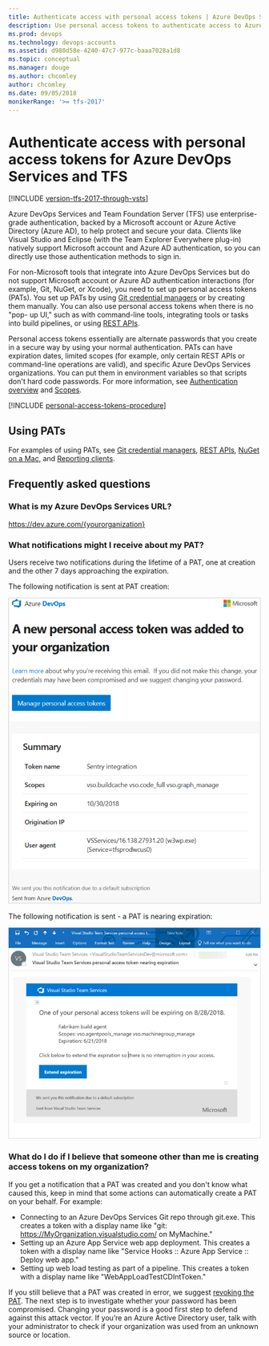 ```yaml
---
title: Authenticate access with personal access tokens | Azure DevOps Services & TFS
description: Use personal access tokens to authenticate access to Azure DevOps Services and Team Foundation Server (TFS)
ms.prod: devops
ms.technology: devops-accounts
ms.assetid: d980d58e-4240-47c7-977c-baaa7028a1d8
ms.topic: conceptual
ms.manager: douge
ms.author: chcomley
author: chcomley
ms.date: 09/05/2018
monikerRange: '>= tfs-2017'
---
```

# Authenticate access with personal access tokens for Azure DevOps Services and TFS

[!INCLUDE [version-tfs-2017-through-vsts](../../_shared/version-tfs-2017-through-vsts.md)]

Azure DevOps Services and Team Foundation Server (TFS) use enterprise-grade authentication, backed by a Microsoft account or Azure Active Directory (Azure AD), to help protect and secure your data.  Clients like Visual Studio and Eclipse (with the Team Explorer Everywhere plug-in)
natively support Microsoft account and Azure AD authentication, so you can directly use those authentication methods to sign in.

For non-Microsoft tools that integrate into Azure DevOps Services but do not support Microsoft account or Azure AD authentication
interactions (for example, Git, NuGet, or Xcode), you need to set up personal access tokens (PATs). You set up PATs by using [Git credential managers](../../repos/git/set-up-credential-managers.md) or by creating them manually. You can also use personal access tokens when there is no "pop- up UI," such as with command-line tools, integrating tools or tasks into build pipelines, or using [REST APIs](../../integrate/get-started/rest/basics.md).

Personal access tokens essentially are alternate passwords that you create in a secure way by using your normal authentication. PATs can have expiration dates, limited scopes (for example, only certain REST APIs or command-line operations are valid), and specific Azure DevOps Services organizations. You can put them in environment variables so that scripts don't hard code passwords. For more information, see [Authentication overview](../../repos/git/auth-overview.md) and [Scopes](../../integrate/get-started/authentication/oauth.md#scopes).

[!INCLUDE [personal-access-tokens-procedure](../../repos/git/_shared/personal-access-tokens.md)]

## Using PATs

For examples of using PATs, see [Git credential managers](../../repos/git/set-up-credential-managers.md), [REST APIs](../../integrate/get-started/rest/basics.md), [NuGet on a Mac](../../artifacts/nuget/consume.md#mac-os), and [Reporting clients](../../report/analytics/client-authentication-options.md#enter-credentials-within-a-client).

## Frequently asked questions  

### What is my Azure DevOps Services URL?

https://dev.azure.com/{yourorganization}

### What notifications might I receive about my PAT?

Users receive two notifications during the lifetime of a PAT, one at creation and the other 7 days approaching the expiration.

The following notification is sent at PAT creation:

![PAT creation notification](_img/use-personal-access-tokens-to-authenticate/PAT-creation.png)

The following notification is sent - a PAT is nearing expiration:

![PAT nearing expiration notification](_img/use-personal-access-tokens-to-authenticate/PAT-expiration.png)

### What do I do if I believe that someone other than me is creating access tokens on my organization?

If you get a notification that a PAT was created and you don't know what caused this, keep in mind that some actions can automatically create a PAT on your behalf. For example:

- Connecting to an Azure DevOps Services Git repo through git.exe. This creates a token with a display name like "git: https://MyOrganization.visualstudio.com/ on MyMachine."
- Setting up an Azure App Service web app deployment. This creates a token with a display name like "Service Hooks :: Azure App Service :: Deploy web app."
- Setting up web load testing as part of a pipeline. This creates a token with a display name like "WebAppLoadTestCDIntToken."

If you still believe that a PAT was created in error, we suggest [revoking the PAT](../../integrate/get-started/authentication/PATs.md). The next step is to investigate whether your password has been compromised. Changing your password is a good first step to defend against this attack vector. If you’re an Azure Active Directory user, talk with your administrator to check if your organization was used from an unknown source or location.  

